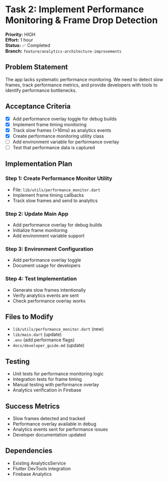 # Task 2: Implement Performance Monitoring & Frame Drop Detection

**Priority:** HIGH  
**Effort:** 1 hour  
**Status:** ✅ Completed  
**Branch:** `feature/analytics-architecture-improvements`

## Problem Statement

The app lacks systematic performance monitoring. We need to detect slow frames, track performance metrics, and provide developers with tools to identify performance bottlenecks.

## Acceptance Criteria

- [x] Add performance overlay toggle for debug builds
- [x] Implement frame timing monitoring
- [x] Track slow frames (>16ms) as analytics events
- [x] Create performance monitoring utility class
- [ ] Add environment variable for performance overlay
- [ ] Test that performance data is captured

## Implementation Plan

### Step 1: Create Performance Monitor Utility
- File: `lib/utils/performance_monitor.dart`
- Implement frame timing callbacks
- Track slow frames and send to analytics

### Step 2: Update Main App
- Add performance overlay for debug builds
- Initialize frame monitoring
- Add environment variable support

### Step 3: Environment Configuration
- Add performance overlay toggle
- Document usage for developers

### Step 4: Test Implementation
- Generate slow frames intentionally
- Verify analytics events are sent
- Check performance overlay works

## Files to Modify

- `lib/utils/performance_monitor.dart` (new)
- `lib/main.dart` (update)
- `.env` (add performance flags)
- `docs/developer_guide.md` (update)

## Testing

- Unit tests for performance monitoring logic
- Integration tests for frame timing
- Manual testing with performance overlay
- Analytics verification in Firebase

## Success Metrics

- Slow frames detected and tracked
- Performance overlay available in debug
- Analytics events sent for performance issues
- Developer documentation updated

## Dependencies

- Existing AnalyticsService
- Flutter DevTools integration
- Firebase Analytics 